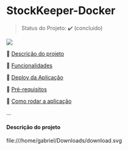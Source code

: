 # StockKeeper-Docker

> Status do Projeto: :heavy_check_mark: (concluido)
> 
   <img src="http://img.shields.io/static/v1?label=STATUS&message=CONCLUIDO&color=GREEN&style=for-the-badge"/>


:small_blue_diamond: [Descrição do projeto](#descrição-do-projeto)

:small_blue_diamond: [Funcionalidades](#funcionalidades)

:small_blue_diamond: [Deploy da Aplicação](#deploy-da-aplicação-dash)

:small_blue_diamond: [Pré-requisitos](#pré-requisitos)

:small_blue_diamond: [Como rodar a aplicação](#como-rodar-a-aplicação-arrow_forward)

... 

#### Descrição do projeto
file:///home/gabriel/Downloads/download.svg
